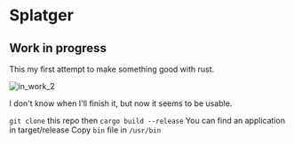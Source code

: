 # Splatger
## Work in progress

This my first attempt to make something good with rust.

![in_work_2](https://github.com/user-attachments/assets/a50bf150-c8d2-4ba8-8d93-5cc32e1c2322)


I don't know when I'll finish it, but now it seems to be usable.

`git clone` this repo then 
`cargo build --release`
You can find an application in target/release
Copy `bin` file in `/usr/bin`
